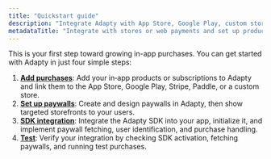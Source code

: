 ```yaml
---
title: "Quickstart guide"
description: "Integrate Adapty with App Store, Google Play, custom stores, Stripe, and Paddle."
metadataTitle: "Integrate with stores or web payments and set up products | Adapty Docs"
---
```


This is your first step toward growing in-app purchases. You can get started with Adapty in just four simple steps:

1. [**Add purchases**](quickstart-products.md): Add your in‑app products or subscriptions to Adapty and link them to the App Store, Google Play, Stripe, Paddle, or a custom store.
2. [**Set up paywalls**](quickstart-paywalls.md): Create and design paywalls in Adapty, then show targeted storefronts to your users.
3. [**SDK integration**](quickstart-sdk.md): Integrate the Adapty SDK into your app, initialize it, and implement paywall fetching, user identification, and purchase handling.
4. [**Test**](quickstart-test.md): Verify your integration by checking SDK activation, fetching paywalls, and running test purchases.